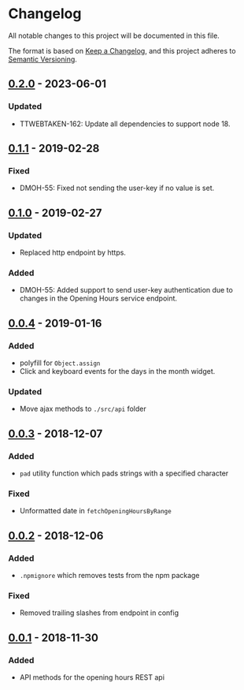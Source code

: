 # Changelog

All notable changes to this project will be documented in this file.

The format is based on [Keep a Changelog](https://keepachangelog.com/en/1.0.0/),
and this project adheres to [Semantic Versioning](https://semver.org/spec/v2.0.0.html).

## [0.2.0] - 2023-06-01

### Updated

- TTWEBTAKEN-162: Update all dependencies to support node 18.

## [0.1.1] - 2019-02-28

### Fixed

- DMOH-55: Fixed not sending the user-key if no value is set.

## [0.1.0] - 2019-02-27

### Updated

- Replaced http endpoint by https.

### Added

- DMOH-55: Added support to send user-key authentication due to changes in the
  Opening Hours service endpoint.

## [0.0.4] - 2019-01-16

### Added

- polyfill for `Object.assign`
- Click and keyboard events for the days in the month widget.

### Updated

- Move ajax methods to `./src/api` folder

## [0.0.3] - 2018-12-07

### Added

- `pad` utility function which pads strings with a specified character

### Fixed 

- Unformatted date in `fetchOpeningHoursByRange`

## [0.0.2] - 2018-12-06

### Added

- `.npmignore` which removes tests from the npm package

### Fixed

- Removed trailing slashes from endpoint in config

## [0.0.1] - 2018-11-30

### Added

- API methods for the opening hours REST api

[0.2.0]: https://github.com/StadGent/npm_package_opening-hours-widget/compare/v0.1.1...0.2.0
[0.1.1]: https://github.com/StadGent/npm_package_opening-hours-widget/compare/v0.1.0...0.1.1
[0.1.0]: https://github.com/StadGent/npm_package_opening-hours-widget/compare/v0.0.4...0.1.0
[0.0.4]: https://github.com/StadGent/npm_package_opening-hours-widget/compare/v0.0.3...v0.0.4
[0.0.3]: https://github.com/StadGent/npm_package_opening-hours-widget/compare/v0.0.2...v0.0.3
[0.0.2]: https://github.com/StadGent/npm_package_opening-hours-widget/compare/v0.0.1...v0.0.2
[0.0.1]: https://github.com/StadGent/npm_package_opening-hours-widget/releases/tag/v0.0.1
[Unreleased]: https://github.com/StadGent/npm_package_opening-hours-widget/compare/master...develop

